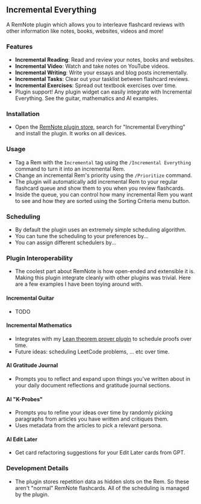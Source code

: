 ## Incremental Everything

A RemNote plugin which allows you to interleave flashcard reviews with other information like notes, books, websites, videos and more!

### Features

- **Incremental Reading**: Read and review your notes, books and websites.
- **Incremental Video**: Watch and take notes on YouTube videos.
- **Incremental Writing**: Write your essays and blog posts incrementally.
- **Incremental Tasks**: Clear out your tasklist between flashcard reviews.
- **Incremental Exercises**: Spread out textbook exercises over time.
- Plugin support! Any plugin widget can easily integrate with Incremental Everything. See the guitar, mathematics and AI examples.

### Installation

- Open the [RemNote plugin store](https://www.remnote.com/plugins), search for "Incremental Everything" and install the plugin. It works on all devices.

### Usage

- Tag a Rem with the `Incremental` tag using the `/Incremental Everything` command to turn it into an incremental Rem.
- Change an incremental Rem's priority using the `/Prioritize` command.
- The plugin will automatically add incremental Rem to your regular flashcard queue and show them to you when you review flashcards.
- Inside the queue, you can control how many incremental Rem you want to see and how they are sorted using the Sorting Criteria menu button.

### Scheduling

- By default the plugin uses an extremely simple scheduling algorithm.
- You can tune the scheduling to your preferences by...
- You can assign different schedulers by...

### Plugin Interoperability

- The coolest part about RemNote is how open-ended and extensible it is. Making this plugin integrate cleanly with other plugins was trivial. Here are a few examples I have been toying around with.

#### Incremental Guitar

- TODO

#### Incremental Mathematics

- Integrates with my [Lean theorem prover plugin](https://github.com/bjsi/remnote-lean) to schedule proofs over time.
- Future ideas: scheduling LeetCode problems, ... etc over time.

#### AI Gratitude Journal

- Prompts you to reflect and expand upon things you've written about in your daily document reflections and gratitude journal sections.

#### AI "K-Probes"

- Prompts you to refine your ideas over time by randomly picking paragraphs from articles you have written and critiques them.
- Uses metadata from the articles to pick a relevant persona.

#### AI Edit Later

- Get card refactoring suggestions for your Edit Later cards from GPT.

### Development Details

- The plugin stores repetition data as hidden slots on the Rem. So these aren't "normal" RemNote flashcards. All of the scheduling is managed by the plugin.

